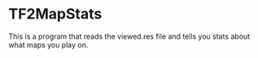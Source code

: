 # TF2MapStats
This is a program that reads the viewed.res file and tells you stats about what maps you play on.
